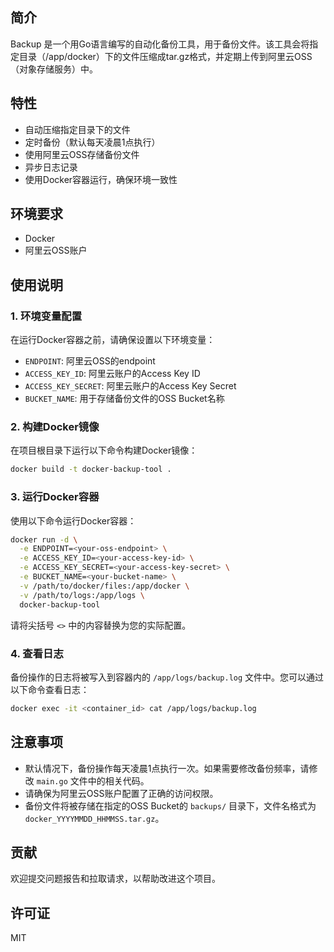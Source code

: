## 简介

Backup 是一个用Go语言编写的自动化备份工具，用于备份文件。该工具会将指定目录（/app/docker）下的文件压缩成tar.gz格式，并定期上传到阿里云OSS（对象存储服务）中。

## 特性

- 自动压缩指定目录下的文件
- 定时备份（默认每天凌晨1点执行）
- 使用阿里云OSS存储备份文件
- 异步日志记录
- 使用Docker容器运行，确保环境一致性

## 环境要求

- Docker
- 阿里云OSS账户

## 使用说明

### 1. 环境变量配置

在运行Docker容器之前，请确保设置以下环境变量：

- `ENDPOINT`: 阿里云OSS的endpoint
- `ACCESS_KEY_ID`: 阿里云账户的Access Key ID
- `ACCESS_KEY_SECRET`: 阿里云账户的Access Key Secret
- `BUCKET_NAME`: 用于存储备份文件的OSS Bucket名称

### 2. 构建Docker镜像

在项目根目录下运行以下命令构建Docker镜像：

```bash
docker build -t docker-backup-tool .
```

### 3. 运行Docker容器

使用以下命令运行Docker容器：

```bash
docker run -d \
  -e ENDPOINT=<your-oss-endpoint> \
  -e ACCESS_KEY_ID=<your-access-key-id> \
  -e ACCESS_KEY_SECRET=<your-access-key-secret> \
  -e BUCKET_NAME=<your-bucket-name> \
  -v /path/to/docker/files:/app/docker \
  -v /path/to/logs:/app/logs \
  docker-backup-tool
```

请将尖括号 `<>` 中的内容替换为您的实际配置。

### 4. 查看日志

备份操作的日志将被写入到容器内的 `/app/logs/backup.log` 文件中。您可以通过以下命令查看日志：

```bash
docker exec -it <container_id> cat /app/logs/backup.log
```

## 注意事项

- 默认情况下，备份操作每天凌晨1点执行一次。如果需要修改备份频率，请修改 `main.go` 文件中的相关代码。
- 请确保为阿里云OSS账户配置了正确的访问权限。
- 备份文件将被存储在指定的OSS Bucket的 `backups/` 目录下，文件名格式为 `docker_YYYYMMDD_HHMMSS.tar.gz`。

## 贡献

欢迎提交问题报告和拉取请求，以帮助改进这个项目。

## 许可证

MIT
